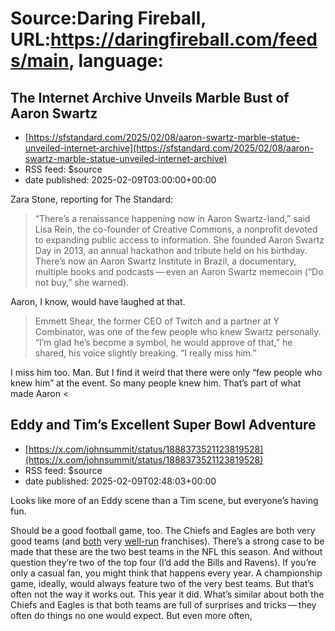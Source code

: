 # Source:Daring Fireball, URL:https://daringfireball.com/feeds/main, language:

## The Internet Archive Unveils Marble Bust of Aaron Swartz
 - [https://sfstandard.com/2025/02/08/aaron-swartz-marble-statue-unveiled-internet-archive](https://sfstandard.com/2025/02/08/aaron-swartz-marble-statue-unveiled-internet-archive)
 - RSS feed: $source
 - date published: 2025-02-09T03:00:00+00:00

<p>Zara Stone, reporting for The Standard:</p>

<blockquote>
  <p>“There’s a renaissance happening now in Aaron Swartz-land,” said
Lisa Rein, the co-founder of Creative Commons, a nonprofit devoted
to expanding public access to information. She founded Aaron
Swartz Day in 2013, an annual hackathon and tribute held on his
birthday. There’s now an Aaron Swartz Institute in Brazil, a
documentary, multiple books and podcasts — even an Aaron Swartz
memecoin (“Do not buy,” she warned).</p>
</blockquote>

<p>Aaron, I know, would have laughed at that.</p>

<blockquote>
  <p>Emmett Shear, the former CEO of Twitch and a partner at Y
Combinator, was one of the few people who knew Swartz personally.
“I’m glad he’s become a symbol, he would approve of that,” he
shared, his voice slightly breaking. “I really miss him.”</p>
</blockquote>

<p>I miss him too. Man. But I find it weird that there were only “few people who knew him” at the event. So many people knew him. That’s part of what made Aaron <

## Eddy and Tim’s Excellent Super Bowl Adventure
 - [https://x.com/johnsummit/status/1888373521123819528](https://x.com/johnsummit/status/1888373521123819528)
 - RSS feed: $source
 - date published: 2025-02-09T02:48:03+00:00

<p>Looks like more of an Eddy scene than a Tim scene, but everyone’s having fun.</p>

<p>Should be a good football game, too. The Chiefs and Eagles are both very good teams (and <a href="https://www.si.com/nfl/chiefs/gm-report/chiefs-senior-vp-of-football-operations-on-why-brett-veach-is-a-hall-of-fame-gm">both</a> very <a href="https://www.wsj.com/sports/football/nfl-super-bowl-howie-roseman-philadelphia-eagles-7b5a906d">well-run</a> franchises). There’s a strong case to be made that these are the two best teams in the NFL this season. And without question they’re two of the top four (I’d add the Bills and Ravens). If you’re only a casual fan, you might think that happens every year. A championship game, ideally, would always feature two of the very best teams. But that’s often not the way it works out. This year it did. What’s similar about both the Chiefs and Eagles is that both teams are full of surprises and tricks — they often do things no one would expect. But even more often,

